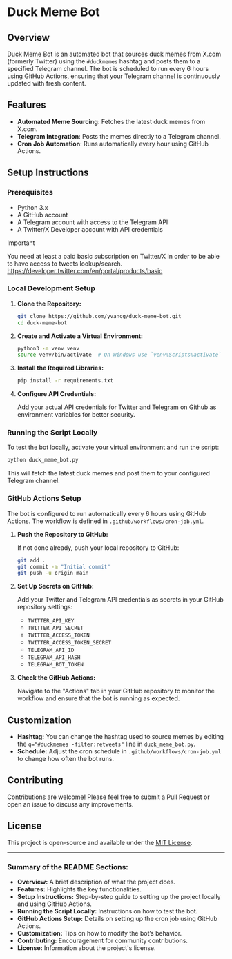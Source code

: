 
# Duck Meme Bot

## Overview

Duck Meme Bot is an automated bot that sources duck memes from X.com (formerly Twitter) using the `#duckmemes` hashtag and posts them to a specified Telegram channel. The bot is scheduled to run every 6 hours using GitHub Actions, ensuring that your Telegram channel is continuously updated with fresh content.

## Features

- **Automated Meme Sourcing**: Fetches the latest duck memes from X.com.
- **Telegram Integration**: Posts the memes directly to a Telegram channel.
- **Cron Job Automation**: Runs automatically every hour using GitHub Actions.

## Setup Instructions

### Prerequisites

- Python 3.x
- A GitHub account
- A Telegram account with access to the Telegram API
- A Twitter/X Developer account with API credentials

> [!IMPORTANT]  
> You need at least a paid basic subscription on Twitter/X in
> order to be able to have access to tweets lookup/search.
> https://developer.twitter.com/en/portal/products/basic

### Local Development Setup

1. **Clone the Repository:**

   ```bash
   git clone https://github.com/yvancg/duck-meme-bot.git
   cd duck-meme-bot
   ```

2. **Create and Activate a Virtual Environment:**

   ```bash
   python3 -m venv venv
   source venv/bin/activate  # On Windows use `venv\Scripts\activate`
   ```

3. **Install the Required Libraries:**

   ```bash
   pip install -r requirements.txt
   ```

4. **Configure API Credentials:**

   Add your actual API credentials for Twitter and Telegram on Github as environment variables for better security.

### Running the Script Locally

To test the bot locally, activate your virtual environment and run the script:

```bash
python duck_meme_bot.py
```

This will fetch the latest duck memes and post them to your configured Telegram channel.

### GitHub Actions Setup

The bot is configured to run automatically every 6 hours using GitHub Actions. The workflow is defined in `.github/workflows/cron-job.yml`.

1. **Push the Repository to GitHub:**

   If not done already, push your local repository to GitHub:

   ```bash
   git add .
   git commit -m "Initial commit"
   git push -u origin main
   ```

2. **Set Up Secrets on GitHub:**

   Add your Twitter and Telegram API credentials as secrets in your GitHub repository settings:

   - `TWITTER_API_KEY`
   - `TWITTER_API_SECRET`
   - `TWITTER_ACCESS_TOKEN`
   - `TWITTER_ACCESS_TOKEN_SECRET`
   - `TELEGRAM_API_ID`
   - `TELEGRAM_API_HASH`
   - `TELEGRAM_BOT_TOKEN`

3. **Check the GitHub Actions:**

   Navigate to the "Actions" tab in your GitHub repository to monitor the workflow and ensure that the bot is running as expected.

## Customization

- **Hashtag:** You can change the hashtag used to source memes by editing the `q="#duckmemes -filter:retweets"` line in `duck_meme_bot.py`.
- **Schedule:** Adjust the cron schedule in `.github/workflows/cron-job.yml` to change how often the bot runs.

## Contributing

Contributions are welcome! Please feel free to submit a Pull Request or open an issue to discuss any improvements.

## License

This project is open-source and available under the [MIT License](LICENSE).

- - - - - - - - - - - - - - - - - - - 

### Summary of the README Sections:

- **Overview:** A brief description of what the project does.
- **Features:** Highlights the key functionalities.
- **Setup Instructions:** Step-by-step guide to setting up the project locally and using GitHub Actions.
- **Running the Script Locally:** Instructions on how to test the bot.
- **GitHub Actions Setup:** Details on setting up the cron job using GitHub Actions.
- **Customization:** Tips on how to modify the bot’s behavior.
- **Contributing:** Encouragement for community contributions.
- **License:** Information about the project's license.
